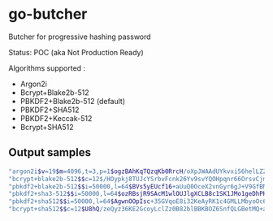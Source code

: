 # go-butcher

Butcher for progressive hashing password

Status: POC (aka Not Production Ready)

Algorithms supported :

  * Argon2i
  * Bcrypt+Blake2b-512
  * PBKDF2+Blake2b-512 (default)
  * PBKDF2+SHA512
  * PBKDF2+Keccak-512
  * Bcrypt+SHA512

## Output samples

```sh
"argon2i$v=19$m=4096,t=3,p=1$ogzBAhKqTQzqKb0RrcH/oXpJWAAdUYkvxi56helLZZwDkPPzJzrWlkjPLDvl7KOQ4xwfJUl6lThE/mCBAvdJKg$5FG9SXMmRtr6WmucA0FvTaUrlcTytPr9YcRdzUFgS5M"
"bcrypt+blake2b-512$$c=12$/HOypkj8TUJcYSrbvFcnk26Yv9svYQOHpqnr66OrsvCjmSaKUdBX/CxMr7TKWh/LzKe07RNPow6X+Xj2b50zXw$JDJhJDEyJENZSjRWLnFXWmdQbGFIQ29DNkNhcHVpZ2tWdWhqeFVxUjhDMEo1Q2FsSVNpclBIcTc5NEh1"
"pbkdf2+blake2b-512$$i=50000,l=64$BVs5yEUcf16+aUuQ0OceX2vnGyr6gJ+V9GfBM5abreDoTNvjdbjjKvE+ITrUJW+ePER6Nd6Xx+gkK0f4eMRUtQ$tAmYg+4mHEcs1jY1x/QduqKiILbO6oT1rxpzjMCqVO1xSmrnQTc1ApzT0XrX8nBfzYwE8amKKWz6+qaRNjw70A"
"pbkdf2+sha3-512$$i=50000,l=64$ozRBsjR9SAcM1wlOUJlgXCLB8c1SK1JMo1geDhPHzQrgZ7QS4SU99IASOcqCgMZQi4WRxBIcMT0/XPNnDlh+AQ$2Rdn9csLROjPwCDdV2gKLvdSNdYu9ZuDuTKztMETPsMnblz+UEUO3Se+StxwkH604OgyOsg7AO3WOIlrP9S1NA"
"pbkdf2+sha512$$i=50000,l=64$AgwnOOpIsc+35GVqoE8i32KeAyRK1c4GMLLMbyoOc6jMPLgFL14ZWujTYG0MxxIUN9svqc67ve/+qkCIgpxBGA$99WISIpNRSABtfMolDcSe27PqSfzBSuAEyvgEzcx2iVOQFGHfNMUNMp4b6l9Bi4dBkwXSVtg02sI+gFvvOViCw"
"bcrypt+sha512$$c=12$U8hQ/zeQyz36KE2GcoyLclZz0B82blBBKBOZ6SnfQLGBetMQ+aMIoZW7A8JBz5QyWkE7E+R0in8h6+Rx204amA$JDJhJDEyJGlpTXE2WjlsOTJrS1FyTVBNOXQ1dy5uSUY2TzJkZW9tQUNxUWZWMGVqd2VDWFdzQ2wwQ0tl"
```
